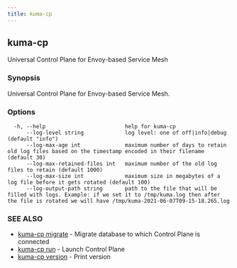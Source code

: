 ```yaml
---
title: kuma-cp
---
```

## kuma-cp

Universal Control Plane for Envoy-based Service Mesh

### Synopsis

Universal Control Plane for Envoy-based Service Mesh.

### Options

```
  -h, --help                         help for kuma-cp
      --log-level string             log level: one of off|info|debug (default "info")
      --log-max-age int              maximum number of days to retain old log files based on the timestamp encoded in their filename (default 30)
      --log-max-retained-files int   maximum number of the old log files to retain (default 1000)
      --log-max-size int             maximum size in megabytes of a log file before it gets rotated (default 100)
      --log-output-path string       path to the file that will be filled with logs. Example: if we set it to /tmp/kuma.log then after the file is rotated we will have /tmp/kuma-2021-06-07T09-15-18.265.log
```

### SEE ALSO

* [kuma-cp migrate](kuma-cp_migrate)	 - Migrate database to which Control Plane is connected
* [kuma-cp run](kuma-cp_run)	 - Launch Control Plane
* [kuma-cp version](kuma-cp_version)	 - Print version

